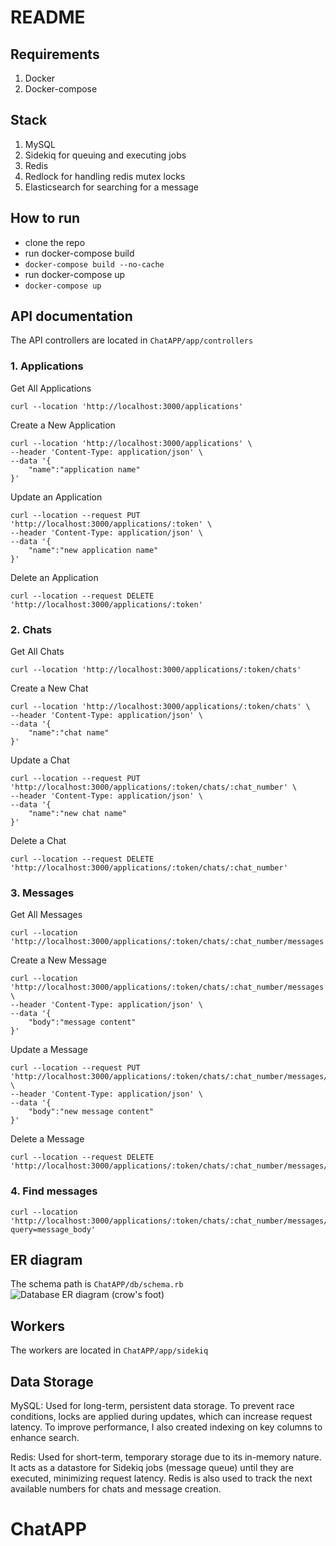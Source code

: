 # README

## Requirements
1. Docker
2. Docker-compose 

## Stack
1. MySQL
2. Sidekiq for queuing and executing jobs
3. Redis
4. Redlock for handling redis mutex locks
5. Elasticsearch for searching for a message

## How to run
- clone the repo
- run docker-compose build
- `docker-compose build --no-cache`
- run docker-compose up
- `docker-compose up`

## API documentation
The API controllers are located in `ChatAPP/app/controllers`

### 1. Applications
Get All Applications 
```
curl --location 'http://localhost:3000/applications' 
```
Create a New Application
``` 
curl --location 'http://localhost:3000/applications' \
--header 'Content-Type: application/json' \
--data '{
    "name":"application name"
}' 
```
Update an Application
``` 
curl --location --request PUT 'http://localhost:3000/applications/:token' \
--header 'Content-Type: application/json' \
--data '{
    "name":"new application name"
}'
```
Delete an Application
``` 
curl --location --request DELETE 'http://localhost:3000/applications/:token' 
```

### 2. Chats
Get All Chats
``` 
curl --location 'http://localhost:3000/applications/:token/chats' 
```
Create a New Chat
```
curl --location 'http://localhost:3000/applications/:token/chats' \
--header 'Content-Type: application/json' \
--data '{
    "name":"chat name"
}'
```
Update a Chat
```
curl --location --request PUT 'http://localhost:3000/applications/:token/chats/:chat_number' \
--header 'Content-Type: application/json' \
--data '{
    "name":"new chat name"
}'
```
Delete a Chat
``` 
curl --location --request DELETE 'http://localhost:3000/applications/:token/chats/:chat_number' 
```

### 3. Messages

Get All Messages
``` 
curl --location 'http://localhost:3000/applications/:token/chats/:chat_number/messages' 
```
Create a New Message
```
curl --location 'http://localhost:3000/applications/:token/chats/:chat_number/messages' \
--header 'Content-Type: application/json' \
--data '{
    "body":"message content"
}'
```
Update a Message
```
curl --location --request PUT 'http://localhost:3000/applications/:token/chats/:chat_number/messages/:message_number' \
--header 'Content-Type: application/json' \
--data '{
    "body":"new message content"
}'
```
Delete a Message
```
curl --location --request DELETE 'http://localhost:3000/applications/:token/chats/:chat_number/messages/:message_number'
```

### 4. Find messages
```
curl --location 'http://localhost:3000/applications/:token/chats/:chat_number/messages/search?query=message_body'
```

## ER diagram
The schema path is `ChatAPP/db/schema.rb`
![Database ER diagram (crow's foot)](https://github.com/user-attachments/assets/9ffc8e3d-e3e6-4e2b-8d51-598ed6c3cc89)

## Workers
The workers are located in `ChatAPP/app/sidekiq`

## Data Storage
MySQL: Used for long-term, persistent data storage. To prevent race conditions, locks are applied during updates, which can increase request latency. To improve performance, I also created indexing on key columns to enhance search.

Redis: Used for short-term, temporary storage due to its in-memory nature. It acts as a datastore for Sidekiq jobs (message queue) until they are executed, minimizing request latency. Redis is also used to track the next available numbers for chats and message creation.

# ChatAPP
